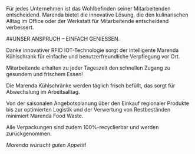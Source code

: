 Für jedes Unternehmen ist das Wohlbefinden seiner Mitarbeitenden entscheidend. Marenda bietet die innovative Lösung, die den kulinarischen Alltag im Office oder der Werkstatt für Mitarbeitende entscheidend verbessert. 

##UNSER ANSPRUCH – EINFACH GENIESSEN. 

Danke innovativer RFID IOT-Technologie sorgt der intelligente Marenda Kühlschrank für einfache und benutzerfreundliche Verpflegung vor Ort.

Mitarbeitende erhalten zu jeder Tageszeit den schnellen Zugang zu gesundem und frischem Essen! 

Die Marenda Kühlschränke werden täglich frisch befüllt, das sorgt für Abwechslung im Arbeitsalltag. 

Von der saisonalen Angebotsplanung über den Einkauf regionaler Produkte bis zur optimierten Logistik und der Verwertung von Restbeständen minimiert Marenda Food Waste. 

Alle Verpackungen sind zudem 100%-recyclierbar und werden zurückgenommen. 

*Marenda wünscht guten Appetit!* 
